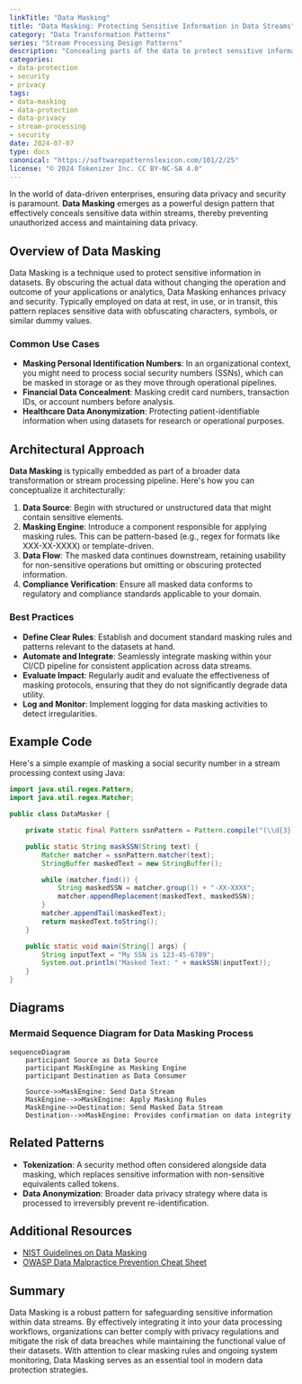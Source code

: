 ```yaml
---
linkTitle: "Data Masking"
title: "Data Masking: Protecting Sensitive Information in Data Streams"
category: "Data Transformation Patterns"
series: "Stream Processing Design Patterns"
description: "Concealing parts of the data to protect sensitive information, often by replacing with symbols or dummy values."
categories:
- data-protection
- security
- privacy
tags:
- data-masking
- data-protection
- data-privacy
- stream-processing
- security
date: 2024-07-07
type: docs
canonical: "https://softwarepatternslexicon.com/101/2/25"
license: "© 2024 Tokenizer Inc. CC BY-NC-SA 4.0"
---
```


In the world of data-driven enterprises, ensuring data privacy and security is paramount. **Data Masking** emerges as a powerful design pattern that effectively conceals sensitive data within streams, thereby preventing unauthorized access and maintaining data privacy.

## Overview of Data Masking

Data Masking is a technique used to protect sensitive information in datasets. By obscuring the actual data without changing the operation and outcome of your applications or analytics, Data Masking enhances privacy and security. Typically employed on data at rest, in use, or in transit, this pattern replaces sensitive data with obfuscating characters, symbols, or similar dummy values.

### Common Use Cases
- **Masking Personal Identification Numbers**: In an organizational context, you might need to process social security numbers (SSNs), which can be masked in storage or as they move through operational pipelines.
- **Financial Data Concealment**: Masking credit card numbers, transaction IDs, or account numbers before analysis.
- **Healthcare Data Anonymization**: Protecting patient-identifiable information when using datasets for research or operational purposes.

## Architectural Approach

**Data Masking** is typically embedded as part of a broader data transformation or stream processing pipeline. Here's how you can conceptualize it architecturally:

1. **Data Source**: Begin with structured or unstructured data that might contain sensitive elements.
2. **Masking Engine**: Introduce a component responsible for applying masking rules. This can be pattern-based (e.g., regex for formats like XXX-XX-XXXX) or template-driven.
3. **Data Flow**: The masked data continues downstream, retaining usability for non-sensitive operations but omitting or obscuring protected information.
4. **Compliance Verification**: Ensure all masked data conforms to regulatory and compliance standards applicable to your domain.

### Best Practices
- **Define Clear Rules**: Establish and document standard masking rules and patterns relevant to the datasets at hand.
- **Automate and Integrate**: Seamlessly integrate masking within your CI/CD pipeline for consistent application across data streams.
- **Evaluate Impact**: Regularly audit and evaluate the effectiveness of masking protocols, ensuring that they do not significantly degrade data utility.
- **Log and Monitor**: Implement logging for data masking activities to detect irregularities.

## Example Code

Here's a simple example of masking a social security number in a stream processing context using Java:

```java
import java.util.regex.Pattern;
import java.util.regex.Matcher;

public class DataMasker {

    private static final Pattern ssnPattern = Pattern.compile("(\\d{3})-(\\d{2})-(\\d{4})");

    public static String maskSSN(String text) {
        Matcher matcher = ssnPattern.matcher(text);
        StringBuffer maskedText = new StringBuffer();

        while (matcher.find()) {
            String maskedSSN = matcher.group(1) + "-XX-XXXX";
            matcher.appendReplacement(maskedText, maskedSSN);
        }
        matcher.appendTail(maskedText);
        return maskedText.toString();
    }

    public static void main(String[] args) {
        String inputText = "My SSN is 123-45-6789";        
        System.out.println("Masked Text: " + maskSSN(inputText));
    }
}
```

## Diagrams

### Mermaid Sequence Diagram for Data Masking Process

```mermaid
sequenceDiagram
    participant Source as Data Source
    participant MaskEngine as Masking Engine
    participant Destination as Data Consumer

    Source->>MaskEngine: Send Data Stream
    MaskEngine-->>MaskEngine: Apply Masking Rules
    MaskEngine->>Destination: Send Masked Data Stream
    Destination-->>MaskEngine: Provides confirmation on data integrity
```

## Related Patterns

- **Tokenization**: A security method often considered alongside data masking, which replaces sensitive information with non-sensitive equivalents called tokens.
- **Data Anonymization**: Broader data privacy strategy where data is processed to irreversibly prevent re-identification.

## Additional Resources

- [NIST Guidelines on Data Masking](https://www.nist.gov)
- [OWASP Data Malpractice Prevention Cheat Sheet](https://owasp.org)

## Summary

Data Masking is a robust pattern for safeguarding sensitive information within data streams. By effectively integrating it into your data processing workflows, organizations can better comply with privacy regulations and mitigate the risk of data breaches while maintaining the functional value of their datasets. With attention to clear masking rules and ongoing system monitoring, Data Masking serves as an essential tool in modern data protection strategies.
